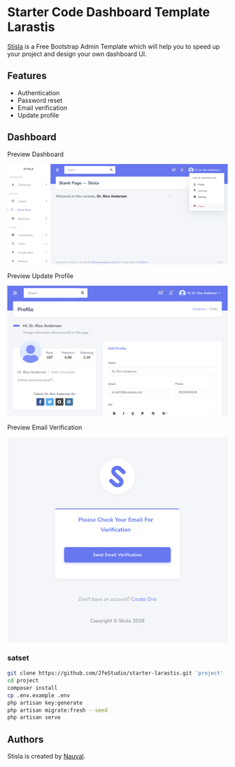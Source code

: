 # Starter Code Dashboard Template Larastis

[Stisla](https://github.com/stisla/stisla) is a Free Bootstrap Admin Template which will help you to speed up your project and design your own dashboard UI.

## Features

- Authentication
- Password reset
- Email verification
- Update profile

## Dashboard

Preview Dashboard

![larastis](/public/preview/dashboard.png)

Preview Update Profile

![larastis](/public/preview/update-profile.png)

Preview Email Verification

![larastis](/public/preview/verified.png)

### satset

```bash
git clone https://github.com/JfeStudio/starter-larastis.git 'project'
cd project
composer install
cp .env.example .env
php artisan key:generate
php artisan migrate:fresh --seed
php artisan serve
```

## Authors

Stisla is created by [Nauval](https://github.com/nauvalazhar).
